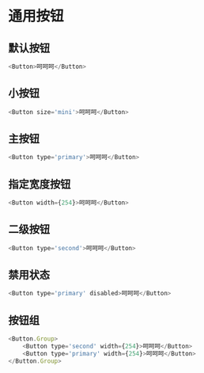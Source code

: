 # 通用按钮

## 默认按钮

```js
<Button>呵呵呵</Button>
```

## 小按钮

```js
<Button size='mini'>呵呵呵</Button>
```

## 主按钮

```js
<Button type='primary'>呵呵呵</Button>
```

## 指定宽度按钮

```js
<Button width={254}>呵呵呵</Button>
```

## 二级按钮

```js
<Button type='second'>呵呵呵</Button>
```

## 禁用状态

```js
<Button type='primary' disabled>呵呵呵</Button>
```

## 按钮组

```js
<Button.Group>
	<Button type='second' width={254}>呵呵呵</Button>
	<Button type='primary' width={254}>呵呵呵</Button>
</Button.Group>
```
